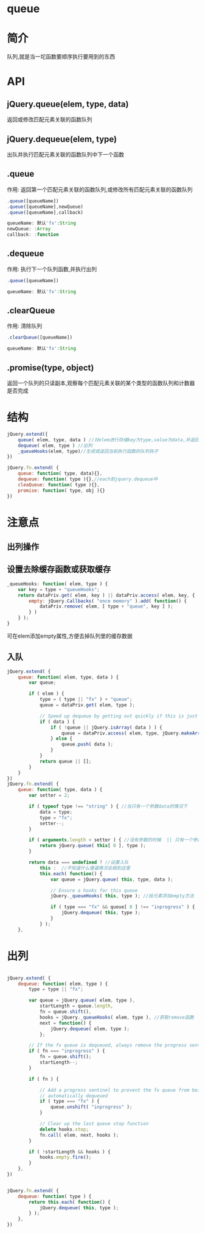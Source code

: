 # queue

# 简介

队列,就是当一坨函数要顺序执行要用到的东西

# API

## jQuery.queue(elem, type, data)

返回或修改匹配元素关联的函数队列

## jQuery.dequeue(elem, type)

出队并执行匹配元素关联的函数队列中下一个函数

## .queue

作用: 返回第一个匹配元素关联的函数队列,或修改所有匹配元素关联的函数队列

```javascript
.queue([queueName])
.queue([queueName],newQueue)
.queue([queueName],callback)

queueName: 默认'fx':String
newQueue: :Array
callback: :function
```

## .dequeue

作用: 执行下一个队列函数,并执行出列

```javascript
.queue([queueName])

queueName: 默认'fx':String
```

## .clearQueue

作用: 清除队列

```javascript
.clearQueue([queueName])

queueName: 默认'fx':String
```

## .promise(type, object)

返回一个队列的只读副本,观察每个匹配元素关联的某个类型的函数队列和计数器是否完成

# 结构

```javascript
jQuery.extend({
    queue( elem, type, data ) //对elem进行存储key为type,value为data,并返回最终的队列data
    dequeue( elem, type ) //出列
    _queueHooks(elem, type)//生成或返回当前执行函数的队列钩子
})

jQuery.fn.extend( {
    queue: function( type, data){},
    dequeue: function( type ){},//each到jquery.dequeue中
    cleaQueue: function( type ){},
    promise: function( type, obj ){}
})
```

# 注意点

## 出列操作

## 设置去除缓存函数或获取缓存

```javascript
_queueHooks: function( elem, type ) {
    var key = type + "queueHooks";
    return dataPriv.get( elem, key ) || dataPriv.access( elem, key, {
        empty: jQuery.Callbacks( "once memory" ).add( function() {
            dataPriv.remove( elem, [ type + "queue", key ] );
        } )
    } );
}
```

可在elem添加empty属性,方便去掉队列里的缓存数据

## 入队

```javascript
jQuery.extend( {
	queue: function( elem, type, data ) {
		var queue;

		if ( elem ) {
			type = ( type || "fx" ) + "queue";
			queue = dataPriv.get( elem, type );

			// Speed up dequeue by getting out quickly if this is just a lookup
			if ( data ) {
				if ( !queue || jQuery.isArray( data ) ) {
					queue = dataPriv.access( elem, type, jQuery.makeArray( data ) );
				} else {
					queue.push( data );
				}
			}
			return queue || [];
		}	
	}
})
jQuery.fn.extend( {
	queue: function( type, data ) {
		var setter = 2;

		if ( typeof type !== "string" ) { //当只有一个参数data的情况下
			data = type;
			type = "fx";
			setter--;
		}

		if ( arguments.length < setter ) { //没有参数的时候  || 只有一个参数而且为string时
			return jQuery.queue( this[ 0 ], type );
		}

		return data === undefined ? //设置入队
			this :  //不知道什么傻逼情况会跳到这里
			this.each( function() {
				var queue = jQuery.queue( this, type, data );

				// Ensure a hooks for this queue
				jQuery._queueHooks( this, type ); //给元素添加empty方法

				if ( type === "fx" && queue[ 0 ] !== "inprogress" ) {
					jQuery.dequeue( this, type );
				}
			} );
	},
```

# 出列

```javascript

jQuery.extend( {
	dequeue: function( elem, type ) {
		type = type || "fx";

		var queue = jQuery.queue( elem, type ),
			startLength = queue.length,
			fn = queue.shift(),
			hooks = jQuery._queueHooks( elem, type ), //获取remove函数
			next = function() {
				jQuery.dequeue( elem, type );
			};

		// If the fx queue is dequeued, always remove the progress sentinel
		if ( fn === "inprogress" ) {
			fn = queue.shift();
			startLength--;
		}

		if ( fn ) {

			// Add a progress sentinel to prevent the fx queue from being
			// automatically dequeued
			if ( type === "fx" ) {
				queue.unshift( "inprogress" );
			}

			// Clear up the last queue stop function
			delete hooks.stop;
			fn.call( elem, next, hooks );
		}

		if ( !startLength && hooks ) {
			hooks.empty.fire();
		}
	},
})


jQuery.fn.extend( {
	dequeue: function( type ) {
		return this.each( function() {
			jQuery.dequeue( this, type );
		} );
	},
})
```



